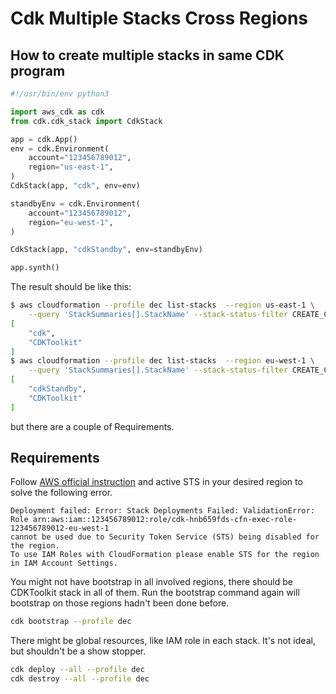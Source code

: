 # Cdk Multiple Stacks Cross Regions


## How to create multiple stacks in same CDK program

```python
#!/usr/bin/env python3

import aws_cdk as cdk
from cdk.cdk_stack import CdkStack

app = cdk.App()
env = cdk.Environment(
    account="123456789012",
    region="us-east-1",
)
CdkStack(app, "cdk", env=env)

standbyEnv = cdk.Environment(
    account="123456789012",
    region="eu-west-1",
)

CdkStack(app, "cdkStandby", env=standbyEnv)

app.synth()
```

The result should be like this:
```bash
$ aws cloudformation --profile dec list-stacks  --region us-east-1 \
    --query 'StackSummaries[].StackName' --stack-status-filter CREATE_COMPLETE
[
    "cdk",
    "CDKToolkit"
]
$ aws cloudformation --profile dec list-stacks  --region eu-west-1 \
    --query 'StackSummaries[].StackName' --stack-status-filter CREATE_COMPLETE
[
    "cdkStandby",
    "CDKToolkit"
]
```
but there are a couple of Requirements.

## Requirements

Follow [AWS official instruction](https://docs.aws.amazon.com/IAM/latest/UserGuide/id_credentials_temp_enable-regions.html#sts-regions-activate-deactivate) and active STS in your desired region to solve the following error.
```  
Deployment failed: Error: Stack Deployments Failed: ValidationError: 
Role arn:aws:iam::123456789012:role/cdk-hnb659fds-cfn-exec-role-123456789012-eu-west-1 
cannot be used due to Security Token Service (STS) being disabled for the region. 
To use IAM Roles with CloudFormation please enable STS for the region in IAM Account Settings.
```
You might not have bootstrap in all involved regions, there should be CDKToolkit stack in all of them.
Run the bootstrap command again will bootstrap on those regions hadn't been done before.

```bash
cdk bootstrap --profile dec  
```
There might be global resources, like IAM role in each stack. It's not ideal, but shouldn't be a show stopper.

```bash
cdk deploy --all --profile dec
cdk destroy --all --profile dec
```
